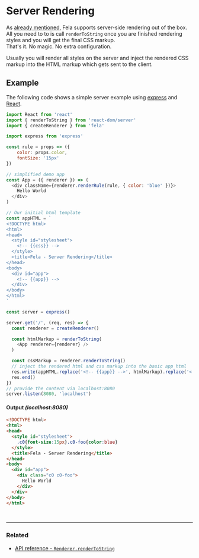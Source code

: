 # Server Rendering
As [already mentioned](../introduction/Benefits.md), Fela supports server-side rendering out of the box.
All you need to to is call `renderToString` once you are finished rendering styles and you will get the final CSS markup.<br>
That's it. No magic. No extra configuration.

Usually you will render all styles on the server and inject the rendered CSS markup into the HTML markup which gets sent to the client.
## Example
The following code shows a simple server example using [express](https://github.com/expressjs/express) and [React](https://github.com/facebook/react).
```javascript
import React from 'react'
import { renderToString } from 'react-dom/server'
import { createRenderer } from 'fela'

import express from 'express'

const rule = props => ({
    color: props.color,
    fontSize: '15px'
})

// simplified demo app
const App = ({ renderer }) => (
  <div className={renderer.renderRule(rule, { color: 'blue' })}>
    Hello World
  </div>
)

// Our initial html template
const appHTML = `
<!DOCTYPE html>
<html>
<head>
  <style id="stylesheet">
    <!-- {{css}} -->
  </style>
  <title>Fela - Server Rendering</title>
</head>
<body>
  <div id="app">
    <!-- {{app}} -->
  </div>
</body>
</html>
`

const server = express()

server.get('/', (req, res) => {
  const renderer = createRenderer()

  const htmlMarkup = renderToString(
    <App renderer={renderer} />
  )

  const cssMarkup = renderer.renderToString()
  // inject the rendered html and css markup into the basic app html
  res.write(appHTML.replace('<!-- {{app}} -->', htmlMarkup).replace('<!-- {{css}} -->', cssMarkup))
  res.end()
})
// provide the content via localhost:8080
server.listen(8080, 'localhost')
```
#### Output *(localhost:8080)*
```HTML
<!DOCTYPE html>
<html>
<head>
  <style id="stylesheet">
    .c0{font-size:15px}.c0-foo{color:blue}
  </style>
  <title>Fela - Server Rendering</title>
</head>
<body>
  <div id="app">
    <div class="c0 c0-foo">
      Hello World
    </div>
  </div>
</body>
</html>
```

<br>

---

### Related
* [API reference - `Renderer.renderToString`](../api/Renderer.md#rendertostring)
